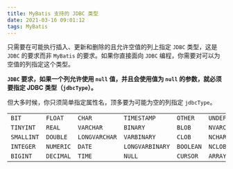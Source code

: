 ```yaml
---
title: MyBatis 支持的 JDBC 类型
date: 2021-03-16 09:01:12
tags: MyBatis
---
```


只需要在可能执行插入、更新和删除的且允许空值的列上指定 `JDBC` 类型，这是 `JDBC` 的要求而非 `MyBatis` 的要求。如果你直接面向 `JDBC` 编程，你需要对可以为空值的列指定这个类型。

<!--more-->

**`JDBC` 要求，如果一个列允许使用 `null` 值，并且会使用值为 `null` 的参数，就必须要指定 JDBC 类型（`jdbcType`）。**

但大多时候，你只须简单指定属性名，顶多要为可能为空的列指定 `jdbcType`。

|            |           |               |                 |           |             |
| ---------- | --------- | ------------- | --------------- | --------- | ----------- |
| `BIT`      | `FLOAT`   | `CHAR`        | `TIMESTAMP`     | `OTHER`   | `UNDEFINED` |
| `TINYINT`  | `REAL`    | `VARCHAR`     | `BINARY`        | `BLOB`    | `NVARCHAR`  |
| `SMALLINT` | `DOUBLE`  | `LONGVARCHAR` | `VARBINARY`     | `CLOB`    | `NCHAR`     |
| `INTEGER`  | `NUMERIC` | `DATE`        | `LONGVARBINARY` | `BOOLEAN` | `NCLOB`     |
| `BIGINT`   | `DECIMAL` | `TIME`        | `NULL`          | `CURSOR`  | `ARRAY`     |
